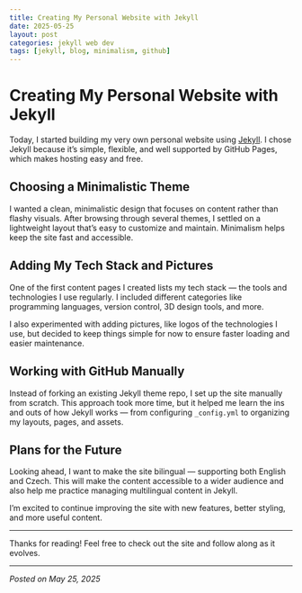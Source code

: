 ```yaml
---
title: Creating My Personal Website with Jekyll
date: 2025-05-25
layout: post
categories: jekyll web dev
tags: [jekyll, blog, minimalism, github]
---
```


# Creating My Personal Website with Jekyll

Today, I started building my very own personal website using [Jekyll](https://jekyllrb.com/). I chose Jekyll because it’s simple, flexible, and well supported by GitHub Pages, which makes hosting easy and free.

## Choosing a Minimalistic Theme

I wanted a clean, minimalistic design that focuses on content rather than flashy visuals. After browsing through several themes, I settled on a lightweight layout that’s easy to customize and maintain. Minimalism helps keep the site fast and accessible.

## Adding My Tech Stack and Pictures

One of the first content pages I created lists my tech stack — the tools and technologies I use regularly. I included different categories like programming languages, version control, 3D design tools, and more.

I also experimented with adding pictures, like logos of the technologies I use, but decided to keep things simple for now to ensure faster loading and easier maintenance.

## Working with GitHub Manually

Instead of forking an existing Jekyll theme repo, I set up the site manually from scratch. This approach took more time, but it helped me learn the ins and outs of how Jekyll works — from configuring `_config.yml` to organizing my layouts, pages, and assets.

## Plans for the Future

Looking ahead, I want to make the site bilingual — supporting both English and Czech. This will make the content accessible to a wider audience and also help me practice managing multilingual content in Jekyll.

I’m excited to continue improving the site with new features, better styling, and more useful content.

---

Thanks for reading! Feel free to check out the site and follow along as it evolves.

---

*Posted on May 25, 2025*
